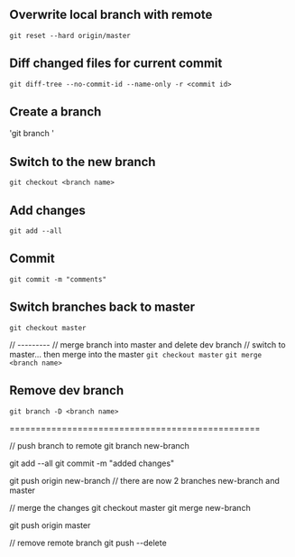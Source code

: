 
Overwrite local branch with remote
----------------------------------
`git reset --hard origin/master`


Diff changed files for current commit
-------------------------------------
`git diff-tree --no-commit-id --name-only -r <commit id>`

Create a branch
---------------
'git branch <name>'

Switch to the new branch
------------------------
`git checkout <branch name>`

Add changes
-----------
`git add --all`

Commit
------
`git commit -m "comments"`

Switch branches back to master
------------------------------
`git checkout master`

// ---------
// merge branch into master and delete dev branch
// switch to master... then merge into the master
`git checkout master`
`git merge <branch name>`


Remove dev branch
-----------------
`git branch -D <branch name>`


================================================


// push branch to remote
git branch new-branch

git add --all
git commit -m "added changes"

git push origin new-branch
// there are now 2 branches new-branch and master

// merge the changes
git checkout master
git merge new-branch

git push origin master

// remove remote branch
git push <remote url> --delete <branch>
